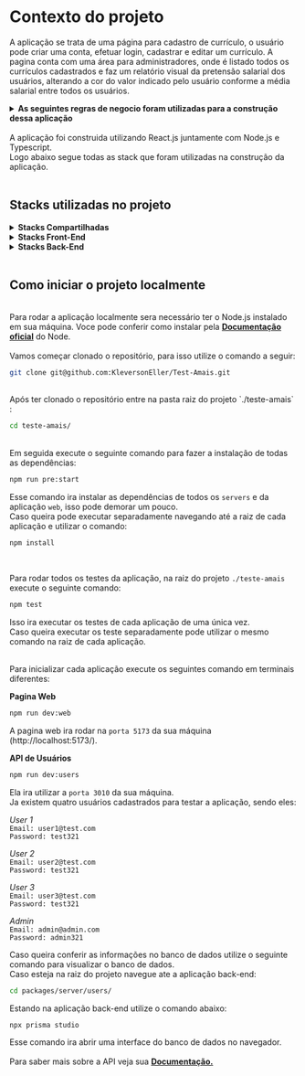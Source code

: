 # **Contexto do projeto**
A aplicação se trata de uma página para cadastro de currículo, o usuário pode criar uma conta, efetuar login, cadastrar e editar um currículo.
A pagina conta com uma área para administradores, onde é listado todos os currículos cadastrados e faz um relatório visual da pretensão salarial dos usuários, alterando a cor do valor indicado pelo usuário conforme a média salarial entre todos os usuários.
<br />
<details>
  <summary><strong>As seguintes regras de negocio foram utilizadas para a construção dessa aplicação</strong></summary><br />

  *Quando entrar no sistema o usuário precisa ser direcionado para a página de cadastro de seu
currículo. As informações a serem preenchidas são: Nome, E-mail, Login, Senha, CPF, Data de
Nascimento, Sexo, Estado Civil, Escolaridade, Cursos/ Especializações, Experiência Profissional
e pretensão salarial. Você precisa salvar na base de dados a data e hora que o currículo foi
registrado no sistema.

  *O usuário pode querer alterar seu próprio currículo outro dia. Para isso, desenvolva também
uma página de login

  *Após estar logado, ou ter completado o cadastro, o usuário poderá registrar ( ou alterar ) seu
currículo no sistema.

  *O cliente também precisa de um acesso a uma página que liste todos os currículos
cadastrados. Esta página deve exibir na lista a "pretensão salarial”. Ao final da lista, em formato
de relatório exibir a soma total de "pretensão salarial” de todos os candidatos e a média de
pretensão salarial. O sistema deve pintar na lista os salários em verde que estão abaixo da
média salarial e em Azul os que estão acima da média salarial.

  *Após o envio do form do currículo mostrar uma mensagem de inserção ou alteração.

  *Se o usuário já tiver um currículo registrado, permitir a alteração do mesmo ( mostrando
os campos já cadastrados pelo usuário )

  *Os campos de formato Data devem ser tratados na inserção/alteração. Lembrando que o usuário deve digitar “dia/mês/ano” e na base deve ficar salvo como “ano-mês-dia”.
</details>
<br />
A aplicação foi construida utilizando React.js juntamente com Node.js e Typescript.
<br />
Logo abaixo segue todas as stack que foram utilizadas na construção da aplicação.
<br />
<br />

## **Stacks utilizadas no projeto**


<details>
  <summary><strong>Stacks Compartilhadas</strong></summary><br />

  * <a href="https://eslint.org/" target="_blank" rel="external"><span><strong>Lint</strong></span></a> - Mantém um padrão de código na aplicação.

  * <a href="https://www.npmjs.com/package/axios" target="_blank" rel="external"><span><strong>Axios</strong></span></a> - Foi utilizado para fazer as requisições das API's.

  * <a href="https://www.typescriptlang.org/" target="_blank" rel="external"><span><strong>TypeScript</strong></span></a> - Mantém um código legível e evitando erros comuns.


</details>

<details>
  <summary><strong>Stacks Front-End</strong></summary><br />

  * <a href="https://www.npmjs.com/package/react-router-dom" target="_blank" rel="external"><span><strong>React-Router-dom</strong></span></a> - Gerenciamento de rotas no React.

  * <a href="https://vitejs.dev/" target="_blank" rel="external"><span><strong>Vite.js</strong></span></a> - Ferramenta de configuração para uma aplicação React.

  * <a href="https://zustand-demo.pmnd.rs/" target="_blank" rel="external"><span><strong>Zustand</strong></span></a> - Ferramenta para gerenciamento de estados globais.

  * <a href="https://vitest.dev/" target="_blank" rel="external"><span><strong>Vitest</strong></span></a> - Ferramenta de construção de testes automatizados.

  * <a href="https://tailwindcss.com/" target="_blank" rel="external"><span><strong>Tailwind-css</strong></span></a> - Ferramenta para estilização de componentes.

  * <a href="https://www.npmjs.com/package/react-uuid" target="_blank" rel="external"><span><strong>uuid-react</strong></span></a> - Ferramenta para geração de ID's únicos.

</details>

<details>
  <summary><strong>Stacks Back-End</strong></summary><br />

  * <a href="https://jestjs.io/pt-BR/" target="_blank" rel="external"><span><strong>Jest</strong></span></a> - Ferramenta de construção de testes automatizados.

  * <a href="https://www.prisma.io/" target="_blank" rel="external"><span><strong>Prisma ORM</strong></span></a> - ORM de bancos relacionais e não relacionais para Node.js.

  * <a href="https://www.sqlite.org/index.html" target="_blank" rel="external"><span><strong>SQLite</strong></span></a> - Banco de dados relacional.

  * <a href="https://www.npmjs.com/package/cors" target="_blank" rel="external"><span><strong>Cors</strong></span></a> - Ferramenta de exibição de domínios.

  * <a href="https://www.npmjs.com/package/express" target="_blank" rel="external"><span><strong>Express</strong></span></a> - Ferramenta para Node.js para construção de servidores web.

  * <a href="https://www.npmjs.com/package/express-async-errors" target="_blank" rel="external"><span><strong>Express-async-errors</strong></span></a> - Ferramenta para captura de erros da aplicação.

  * <a href="https://www.npmjs.com/package/http-status-codes" target="_blank" rel="external"><span><strong>HTTP-status-codes</strong></span></a> - Padroniza códigos de status HTTP.

  * <a href="https://joi.dev/" target="_blank" rel="external"><span><strong>JOI</strong></span></a> - Ferramenta para validação de dados.

  * <a href="https://www.npmjs.com/package/jsonwebtoken" target="_blank" rel="external"><span><strong>JWT</strong></span></a> - Ferramenta de criptografia de dados.

</details>
<br />

## **Como iniciar o projeto localmente**
<br />
Para rodar a aplicação localmente sera necessário ter o Node.js instalado em sua máquina.
Voce pode conferir como instalar pela <a href="https://nodejs.org/en/" target="_blank" rel="external"><span><strong>Documentação oficial</strong></span></a> do Node.
<br />
<br />
Vamos começar clonado o repositório, para isso utilize o comando a seguir:

```sh
git clone git@github.com:KleversonEller/Test-Amais.git
```
<br />
Após ter clonado o repositório entre na pasta raiz do projeto `./teste-amais` :

```sh
cd teste-amais/
```
<br />
Em seguida execute o seguinte comando para fazer a instalação de todas as dependências:

```sh
npm run pre:start
```
Esse comando ira instalar as dependências de todos os `servers` e da aplicação `web`, isso pode demorar um pouco.
<br />
Caso queira pode executar separadamente navegando até a raiz de cada aplicação e utilizar o comando:

```sh
npm install
```
<br />

Para rodar todos os testes da aplicação, na raiz do projeto `./teste-amais` execute o seguinte comando:

```sh
npm test
```

Isso ira executar os testes de cada aplicação de uma única vez.
<br />
Caso queira executar os teste separadamente pode utilizar o mesmo comando na raiz de cada aplicação.
<br /><br />

Para inicializar cada aplicação execute os seguintes comando em terminais diferentes:
<br />

**Pagina Web**

```sh
npm run dev:web
```
A pagina web ira rodar na `porta 5173` da sua máquina (http://localhost:5173/).
<br />

**API de Usuários**

```sh
npm run dev:users
```
Ela ira utilizar a `porta 3010` da sua máquina.
<br />
Ja existem quatro usuários cadastrados para testar a aplicação, sendo eles:
<br />

*User 1*
<br />
`Email: user1@test.com`
<br />
`Password: test321`
<br />

*User 2*
<br />
`Email: user2@test.com`
<br />
`Password: test321`
<br />

*User 3*
<br />
`Email: user3@test.com`
<br />
`Password: test321`
<br />

*Admin*
<br />
`Email: admin@admin.com`
<br />
`Password: admin321`
<br />

Caso queira conferir as informações no banco de dados utilize o seguinte comando para visualizar o banco de dados.
<br />
Caso esteja na raiz do projeto navegue ate a aplicação back-end:

```sh
cd packages/server/users/
```
Estando na aplicação back-end utilize o comando abaixo:

```sh
npx prisma studio
```
Esse comando ira abrir uma interface do banco de dados no navegador.
<br />
<br />
Para saber mais sobre a API veja sua <a href="https://documenter.getpostman.com/view/22008659/2s8YRjptSb" target="_blank" rel="external"><span><strong>Documentação.</strong></span></a>
